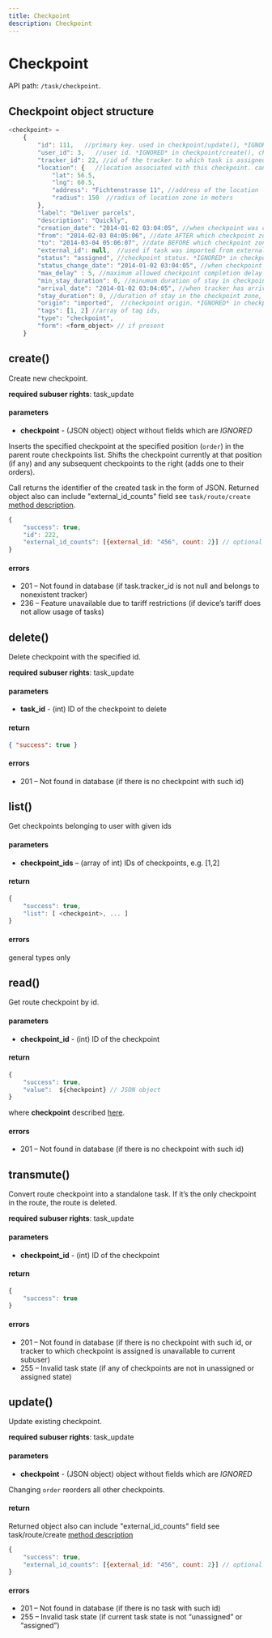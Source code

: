 ```yaml
---
title: Checkpoint
description: Checkpoint
---
```


# Checkpoint

API path: `/task/checkpoint`.

## Checkpoint object structure

```js
<checkpoint> =
    {
        "id": 111,   //primary key. used in checkpoint/update(), *IGNORED* in checkpoint/create()
        "user_id": 3,   //user id. *IGNORED* in checkpoint/create(), checkpoint/update()
        "tracker_id": 22, //id of the tracker to which task is assigned. can be null.  *IGNORED* in checkpoint/update()
        "location": {   //location associated with this checkpoint. cannot be null
            "lat": 56.5,
            "lng": 60.5,
            "address": "Fichtenstrasse 11", //address of the location
            "radius": 150  //radius of location zone in meters
        },
        "label": "Deliver parcels",
        "description": "Quickly",
        "creation_date": "2014-01-02 03:04:05", //when checkpoint was created. *IGNORED* in checkpoint/create(), checkpoint/update()
        "from": "2014-02-03 04:05:06", //date AFTER which checkpoint zone must be visited
        "to": "2014-03-04 05:06:07", //date BEFORE which checkpoint zone must be visited
        "external_id": null,  //used if task was imported from external system. arbitrary text string. can be null
        "status": "assigned", //checkpoint status. *IGNORED* in checkpoint/create(), checkpoint/update()
        "status_change_date": "2014-01-02 03:04:05", //when checkpoint status was changed. *IGNORED* in checkpoint/create() and checkpoint/update()
        "max_delay" : 5, //maximum allowed checkpoint completion delay in minutes,
        "min_stay_duration": 0, //minumum duration of stay in checkpoint zone for checkpoint completion, minutes
        "arrival_date": "2014-01-02 03:04:05", //when tracker has arrived to the checkpoint zone. *IGNORED* in checkpoint/create(), checkpoint/update()
        "stay_duration": 0, //duration of stay in the checkpoint zone, seconds
        "origin": "imported",  //checkpoint origin. *IGNORED* in checkpoint/create(), checkpoint/update()
        "tags": [1, 2] //array of tag ids,
        "type": "checkpoint",
        "form": <form_object> // if present
    }
```



## create()

Create new checkpoint.

**required subuser rights**: task_update

#### parameters

* **checkpoint** - (JSON object) <checkpoint> object without fields which are *IGNORED*

Inserts the specified checkpoint at the specified position (`order`) in the parent route checkpoints list. Shifts the checkpoint currently at that position (if any) and any subsequent checkpoints to the right (adds one to their orders).

Call returns the identifier of the created task in the form of JSON.
Returned object also can include "external_id_counts" field see `task/route/create` [method description](../route/route.md#create).

```js
{
    "success": true,
    "id": 222,
    "external_id_counts": [{external_id: "456", count: 2}] // optional
}
```

#### errors

*   201 – Not found in database (if task.tracker_id is not null and belongs to nonexistent tracker)
*   236 – Feature unavailable due to tariff restrictions (if device’s tariff does not allow usage of tasks)



## delete()

Delete checkpoint with the specified id.

**required subuser rights**: task_update

#### parameters

* **task_id** - (int) ID of the checkpoint to delete

#### return

```json
{ "success": true }
```

#### errors

*   201 – Not found in database (if there is no checkpoint with such id)



## list()

Get checkpoints belonging to user with given ids

#### parameters

* **checkpoint_ids** – (array of int) IDs of checkpoints, e.g. [1,2]

#### return

```js
{
    "success": true,
    "list": [ <checkpoint>, ... ]
}
```

#### errors

general types only



## read()

Get route checkpoint by id.

#### parameters

* **checkpoint_id** - (int) ID of the checkpoint

#### return

```js
{
    "success": true,
    "value":  ${checkpoint} // JSON object
}
```

where **checkpoint** described [here](#checkpoint).

#### errors

*   201 – Not found in database (if there is no checkpoint with such id)



## transmute()

Convert route checkpoint into a standalone task. If it’s the only checkpoint in the route, the route is deleted.

**required subuser rights**: task_update

#### parameters

* **checkpoint_id** - (int) ID of the checkpoint

#### return

```js
{
    "success": true
}
```

#### errors

*   201 – Not found in database (if there is no checkpoint with such id, or tracker to which checkpoint is assigned is unavailable to current subuser)
*   255 – Invalid task state (if any of checkpoints are not in unassigned or assigned state)



## update()

Update existing checkpoint.

**required subuser rights**: task_update

#### parameters

* **checkpoint** - (JSON object) <checkpoint> object without fields which are *IGNORED*

Changing `order` reorders all other checkpoints.

#### return

Returned object also can include "external_id_counts" field see task/route/create [method description](../route/route.md#create)


```js
{
    "success": true,
    "external_id_counts": [{external_id: "456", count: 2}] // optional
}
```

#### errors

*   201 – Not found in database (if there is no task with such id)
*   255 – Invalid task state (if current task state is not “unassigned” or “assigned”)
